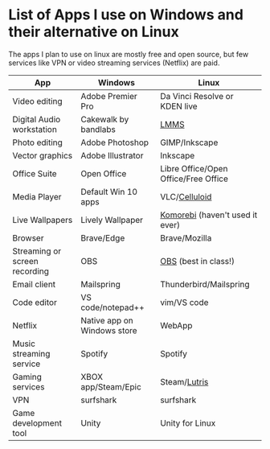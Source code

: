 # List of Apps I use on Windows and their alternative on Linux
The apps I plan to use on linux are mostly free and open source, but few services like VPN or video streaming services (Netflix) are paid.

App | Windows | Linux 
--- | --- | ---
Video editing | Adobe Premier Pro | Da Vinci Resolve or KDEN live
Digital Audio workstation | Cakewalk by bandlabs | [LMMS](https://github.com/LMMS/lmms)
Photo editing | Adobe Photoshop | GIMP/Inkscape
Vector graphics | Adobe Illustrator | Inkscape
Office Suite | Open Office | Libre Office/Open Office/Free Office
Media Player | Default Win 10 apps | VLC/[Celluloid](https://celluloid-player.github.io/)
Live Wallpapers | Lively Wallpaper | [Komorebi](https://github.com/cheesecakeufo/komorebi) (haven't used it ever)
Browser | Brave/Edge | Brave/Mozilla
Streaming or screen recording | OBS | [OBS](https://github.com/obsproject/obs-studio) (best in class!)
Email client | Mailspring | Thunderbird/Mailspring 
Code editor | VS code/notepad++ | vim/VS code
Netflix | Native app on Windows store | WebApp
Music streaming service | Spotify | Spotify
Gaming services | XBOX app/Steam/Epic | Steam/[Lutris](https://github.com/lutris/lutris/wiki)
VPN | surfshark | surfshark
Game development tool | Unity | Unity for Linux
